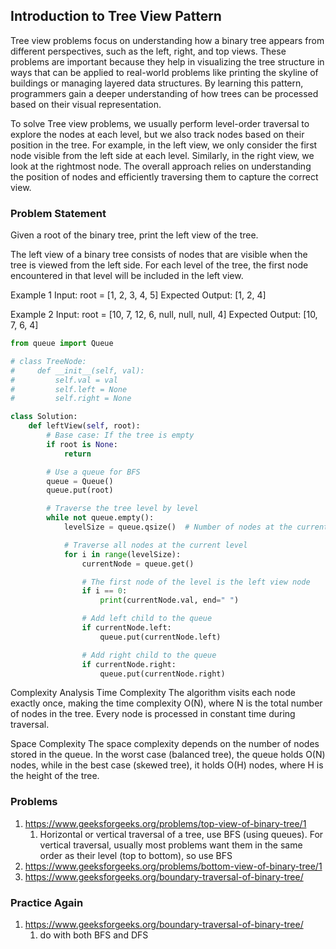## Introduction to Tree View Pattern

Tree view problems focus on understanding how a binary tree appears from different perspectives, such as the left, right, and top views. These problems are important because they help in visualizing the tree structure in ways that can be applied to real-world problems like printing the skyline of buildings or managing layered data structures. By learning this pattern, programmers gain a deeper understanding of how trees can be processed based on their visual representation.

To solve Tree view problems, we usually perform level-order traversal to explore the nodes at each level, but we also track nodes based on their position in the tree. For example, in the left view, we only consider the first node visible from the left side at each level. Similarly, in the right view, we look at the rightmost node. The overall approach relies on understanding the position of nodes and efficiently traversing them to capture the correct view.

### Problem Statement
Given a root of the binary tree, print the left view of the tree.

The left view of a binary tree consists of nodes that are visible when the tree is viewed from the left side. For each level of the tree, the first node encountered in that level will be included in the left view.

Example 1
Input: root = [1, 2, 3, 4, 5]
Expected Output: [1, 2, 4]

Example 2
Input: root = [10, 7, 12, 6, null, null, null, 4]
Expected Output: [10, 7, 6, 4]

```python
from queue import Queue

# class TreeNode:
#     def __init__(self, val):
#         self.val = val
#         self.left = None
#         self.right = None

class Solution:
    def leftView(self, root):
        # Base case: If the tree is empty
        if root is None:
            return

        # Use a queue for BFS
        queue = Queue()
        queue.put(root)

        # Traverse the tree level by level
        while not queue.empty():
            levelSize = queue.qsize()  # Number of nodes at the current level

            # Traverse all nodes at the current level
            for i in range(levelSize):
                currentNode = queue.get()

                # The first node of the level is the left view node
                if i == 0:
                    print(currentNode.val, end=" ")

                # Add left child to the queue
                if currentNode.left:
                    queue.put(currentNode.left)

                # Add right child to the queue
                if currentNode.right:
                    queue.put(currentNode.right)
```

Complexity Analysis
Time Complexity
The algorithm visits each node exactly once, making the time complexity O(N), where N is the total number of nodes in the tree. Every node is processed in constant time during traversal.

Space Complexity
The space complexity depends on the number of nodes stored in the queue. In the worst case (balanced tree), the queue holds O(N) nodes, while in the best case (skewed tree), it holds O(H) nodes, where H is the height of the tree.

### Problems
1. https://www.geeksforgeeks.org/problems/top-view-of-binary-tree/1
   1. Horizontal or vertical traversal of a tree, use BFS (using queues). For vertical traversal, usually most problems want them in the same order as their level (top to bottom), so use BFS
2. https://www.geeksforgeeks.org/problems/bottom-view-of-binary-tree/1
3. https://www.geeksforgeeks.org/boundary-traversal-of-binary-tree/

### Practice Again
1. https://www.geeksforgeeks.org/boundary-traversal-of-binary-tree/
   1. do with both BFS and DFS